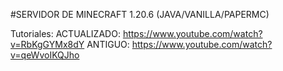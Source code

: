 #SERVIDOR DE MINECRAFT 1.20.6 (JAVA/VANILLA/PAPERMC)

Tutoriales:
ACTUALIZADO: https://www.youtube.com/watch?v=RbKgGYMx8dY
ANTIGUO: https://www.youtube.com/watch?v=qeWvoIKQJho
